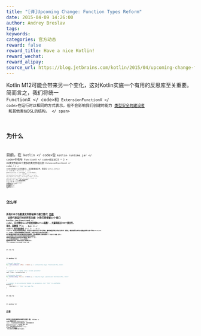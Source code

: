```yaml
---
title: "[译]Upcoming Change: Function Types Reform"
date: 2015-04-09 14:26:00
author: Andrey Breslav
tags:
keywords:
categories: 官方动态
reward: false
reward_title: Have a nice Kotlin!
reward_wechat:
reward_alipay:
source_url: https://blog.jetbrains.com/kotlin/2015/04/upcoming-change-function-types-reform/
---
```


Kotlin M12可能会带来另一个变化，这对Kotlin实施一个有用的反思库至关重要。简而言之，我们将统一<code> FunctionX </ code>和<code> ExtensionFunctionX </ code>在运行时以相同的方式表示，但不会影响我们创建的能力 [类型安全的建设者](http://kotlinlang.org/docs/reference/type-safe-builders.html)  和其他类似DSL的结构。<span id =“more-2062”> </ span>
## 为什么

目前，在<code> kotlin </ code>包<code> kotlin-runtime.jar </ code>中有与<code> FunctionX </ code>相关的23 * 2 = 46类文件和46个更多的类文件相关到<code> ExtensionFunctionX </ code>（<code> X </ code>是0到22之间的数字）。这是很多类文件，但是在<code> kotlin.reflect </ code>包（<code> KFunctionX </ code>，<code> KMemberFunctionX </ code>中有46 * 3 = 138个类文件>，<code> KExtensionFunctionX </ code>），这是顶部的<img alt =“:)”class =“wp-smiley”data-recalc-dims =“1”src =“https：// i2 .wp.com / blog.jetbrains.com / kotlin / wp-includes / images / smilies / simple-smile.png？w = 640＆amp; ssl = 1“style =”height：1em; max-height：1em“ >
所以，一方面，我们真的需要在<code> kotlin-runtime.jar </ code>中<strong>减少类文件的数量</ strong>。
那么，现在，<code> ExtensionFunctionX </ code>类型与<code> FunctionX </ code>类型无关，我们不能说<code> listOfStrings.map（String :: length）</ code>因为参数的类型为<code> String。（） - ＆gt; Int </ code>，但是<code> map（）</ code> expects <code>（String） - ＆gt; Int </ code>，这是悲伤，烦人和不便。
因此，我们希望将扩展功能<strong>强制为正常功能</ strong>（带有一个额外的参数）。
在我们这样做的时候，我们也希望<strong>允许具有超过22个参数的功能</ strong>，理论上可以是任意数量的参数（在JVM中实际上是255）。
这里的一个重要约束是在Java </ strong>中实现Kotlin函数必须保持简单：Java 8 lambdas应该可以工作，在早期版本的Java <code>新的Function2（）{...} </ code>中只有在代码中的<code> invoke（）</ code>方法就足够了。
## 怎么样

所有230个功能类文件将被单个接口替代 [功能](https://github.com/JetBrains/kotlin/blob/spec-function-types/spec-docs/function-types.md#function-trait)  这将代表运行时的所有功能（+我们将保留23个接口<code> kotlin.jvm.FunctionX </ code>，以方便在Java中轻松创建Kotlin函数）。共赢得超过200个类文件。
现在，函数值（“<code>（A） - ＆gt; B </ code>”）和扩展函数值（“<code> A.（） - > B </ code>”）在运行时相同的类型，这将允许使用它们几乎可互换。静态类型系统只会区分特征（例如，编译器将为任何X创建虚构的“类”代码FunctionX </ code>，这将仅在编译时才会存在，永远不会作为类文件发布）。
由于编译时类型与运行时类型不完全相同，所以需要在<code>之类的运算符（<code>）中进行几个调整，因为</ code>是必需的，但它们不会影响不是静态地知道涉及函数类型。
函数和扩展函数类型之间的语法区别将被保留（通过将<code> A（）→B </ code>与注释的函数类型相结合）：当lambda是类型时 - 根据预期的类型进行检查，该类型是扩展函数，类型推断会将<code>这个</ code> -receiver添加到其签名中，而对于正常的函数，它会添加一个参数：

{% raw %}
<p></p>
{% endraw %}

```kotlin
// Normal function:
fun call(callback: (Foo) -> Unit) { // callback has type `Function1<Foo, Unit>
    ...
}
 
// argument is a lambda with a normal parameter
call { foo -> println(foo) }
 
// Extension function
fun builder(body: Foo.() -> Unit) { // body has type `@extension Function1<Foo, Unit>`
  ...
}
 
// argument is an extension lambda: no parameters, but `this` is available
builder {
    this.bar() // `this` has type Foo
}
 
```

{% raw %}
<p></p>
{% endraw %}

## 后果

这些变化会使功能的反思成为可能（即，<code> KClass </ code>将最终具有<code> getFunctions（）</ code>），并且使用函数对象将更加直观。
<strong>除非您直接引用<code> ExtensionFunctionX </ code>类型（例如，例如<code> ExtensionFucntion0＆lt; Foo，Unit＆gt; </ code>），否则您不需要更改代码中的任何内容</ strong> 。
有关详细信息，请参阅 [规格文件](https://github.com/JetBrains/kotlin/pull/636/files)  （您可以对源进行评论，或者按“查看”进行渲染降价）。
